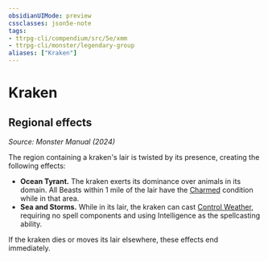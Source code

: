 ```yaml
---
obsidianUIMode: preview
cssclasses: json5e-note
tags:
- ttrpg-cli/compendium/src/5e/xmm
- ttrpg-cli/monster/legendary-group
aliases: ["Kraken"]
---
```

# Kraken

## Regional effects
_Source: Monster Manual (2024)_

The region containing a kraken's lair is twisted by its presence, creating the following effects:

- **Ocean Tyrant.** The kraken exerts its dominance over animals in its domain. All Beasts within 1 mile of the lair have the [Charmed](2-Mechanics/CLI/rules/conditions.md#Charmed) condition while in that area.  
- **Sea and Storms.** While in its lair, the kraken can cast [Control Weather](2-Mechanics/CLI/spells/control-weather-xphb.md), requiring no spell components and using Intelligence as the spellcasting ability.  

If the kraken dies or moves its lair elsewhere, these effects end immediately.